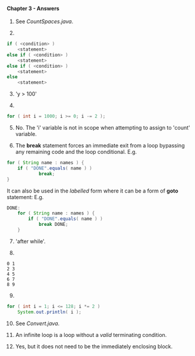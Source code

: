 #### Chapter 3 - Answers

1)  See _CountSpaces.java_.

2)  
```java
if ( <condition> )
	<statement>
else if ( <condition> )
	<statement>
else if ( <condition> )
	<statement>
else 
	<statement>
```

3)  'y > 100'

4)  
```java
for ( int i = 1000; i >= 0; i -= 2 );
```

5)  No.  The 'i' variable is not in scope when attempting to assign to 'count' variable.

6)  The **break** statement forces an immediate exit from a loop bypassing any remaining code and the loop conditional. 
E.g.

```java
for ( String name : names ) {
	if ( "DONE".equals( name ) )
			break;
}
```

It can also be used in the _labelled_ form where it can be a form of **goto** statement:
E.g.

```java
DONE:
	for ( String name : names ) {
		if ( "DONE".equals( name ) )
			break DONE;
	}
```

7)  'after while'.

8)  
```  
0 1 
2 3 
4 5 
6 7 
8 9 
```

9)  
```java
for ( int i = 1; i <= 128; i *= 2 )
	System.out.println( i );
```

10)  See _Convert.java_.

11)  An infinite loop is a loop without a _valid_ terminating condition.

12)  Yes, but it does not need to be the immediately enclosing block. 